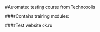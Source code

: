 #Automated testing course from Technopolis

####Contains training modules:

####Test website ok.ru


